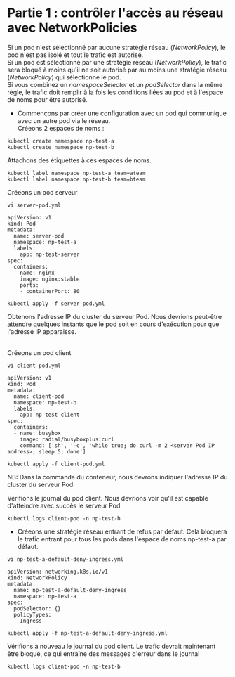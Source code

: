 # Partie 1 : contrôler l'accès au réseau avec NetworkPolicies
Si un pod n'est sélectionné par aucune stratégie réseau (*NetworkPolicy*), le pod n'est pas isolé et tout le trafic est autorisé.<br>
Si un pod est sélectionné par une stratégie réseau (*NetworkPolicy*), le trafic sera bloqué à moins qu'il ne soit autorisé par au moins une stratégie réseau (*NetworkPolicy*) qui sélectionne le pod.<br>
Si vous combinez un *namespaceSelector* et un *podSelector* dans la même règle, le trafic doit remplir à la fois les conditions liées au pod et à l'espace de noms pour être autorisé.<br>

- Commençons par créer une configuration avec un pod qui communique avec un autre pod via le réseau.<br>
Créeons 2 espaces de noms :
```
kubectl create namespace np-test-a
kubectl create namespace np-test-b
```

Attachons des étiquettes à ces espaces de noms.
```
kubectl label namespace np-test-a team=ateam
kubectl label namespace np-test-b team=bteam
```

Créeons un pod serveur
```
vi server-pod.yml
```

```
apiVersion: v1
kind: Pod
metadata:
  name: server-pod
  namespace: np-test-a
  labels:
    app: np-test-server
spec:
  containers:
  - name: nginx
    image: nginx:stable
    ports:
    - containerPort: 80
```

```
kubectl apply -f server-pod.yml
```

Obtenons l'adresse IP du cluster du serveur Pod. Nous devrions peut-être attendre quelques instants que le pod soit en cours d'exécution pour que l'adresse IP apparaisse.<br><br>

Créeons un pod client
```
vi client-pod.yml
```

```
apiVersion: v1
kind: Pod
metadata:
  name: client-pod
  namespace: np-test-b
  labels:
    app: np-test-client
spec:
  containers:
  - name: busybox
    image: radial/busyboxplus:curl
    command: ['sh', '-c', 'while true; do curl -m 2 <server Pod IP address>; sleep 5; done']
```

```
kubectl apply -f client-pod.yml
```

NB: Dans la commande du conteneur, nous devrons indiquer l'adresse IP du cluster du serveur Pod.<br>

Vérifions le journal du pod client. Nous devrions voir qu'il est capable d'atteindre avec succès le serveur Pod.
```
kubectl logs client-pod -n np-test-b
```

- Créeons une stratégie réseau entrant de refus par défaut. Cela bloquera le trafic entrant pour tous les pods dans l'espace de noms np-test-a par défaut.
```
vi np-test-a-default-deny-ingress.yml
```

```
apiVersion: networking.k8s.io/v1
kind: NetworkPolicy
metadata:
  name: np-test-a-default-deny-ingress
  namespace: np-test-a
spec:
  podSelector: {}
  policyTypes:
  - Ingress
```

```
kubectl apply -f np-test-a-default-deny-ingress.yml
```

Vérifions à nouveau le journal du pod client. Le trafic devrait maintenant être bloqué, ce qui entraîne des messages d'erreur dans le journal
```
kubectl logs client-pod -n np-test-b
```